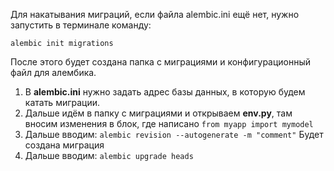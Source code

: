 Для накатывания миграций, если файла alembic.ini ещё нет, нужно запустить в терминале команду:

`alembic init migrations`

После этого будет создана папка с миграциями и конфигурационный файл для алембика.

1. В **alembic.ini** нужно задать адрес базы данных, в которую будем катать миграции. 
2. Дальше идём в папку с миграциями и открываем **env.py**, там вносим изменения в блок, где написано
`from myapp import mymodel`
3. Дальше вводим: `alembic revision --autogenerate -m "comment"`
Будет создана миграция
4. Дальше вводим: `alembic upgrade heads`